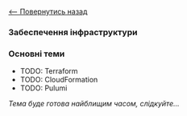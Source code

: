 [<-- Повернутись назад](learn-infrastructure-as-code.md)

### Забеспечення інфраструктури

### Основні теми
  - TODO: Terraform
  - TODO: CloudFormation
  - TODO: Pulumi

*Тема буде готова найблищим часом, слідкуйте...*